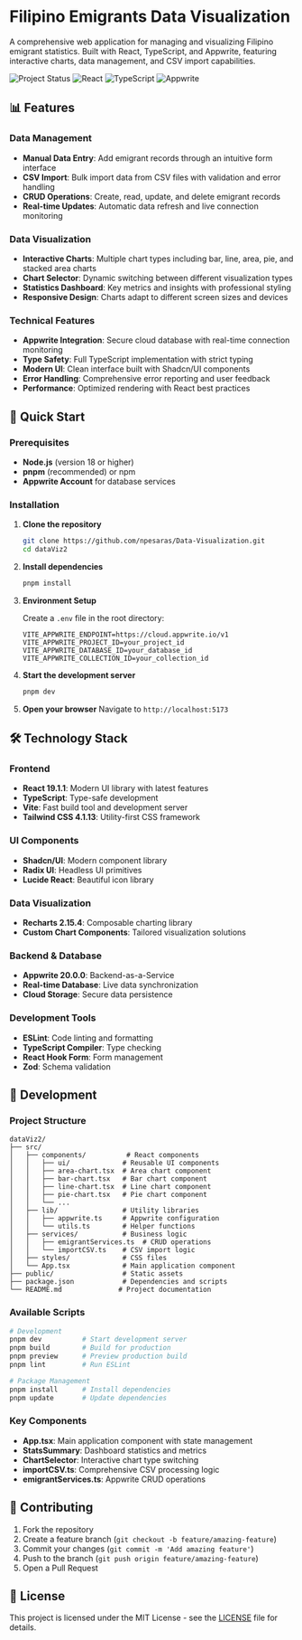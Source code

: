 # Filipino Emigrants Data Visualization

A comprehensive web application for managing and visualizing Filipino emigrant statistics. Built with React, TypeScript, and Appwrite, featuring interactive charts, data management, and CSV import capabilities.

![Project Status](https://img.shields.io/badge/status-active-brightgreen)
![React](https://img.shields.io/badge/React-19.1.1-blue)
![TypeScript](https://img.shields.io/badge/TypeScript-latest-blue)
![Appwrite](https://img.shields.io/badge/Appwrite-20.0.0-red)

## 📊 Features

### Data Management
- **Manual Data Entry**: Add emigrant records through an intuitive form interface
- **CSV Import**: Bulk import data from CSV files with validation and error handling
- **CRUD Operations**: Create, read, update, and delete emigrant records
- **Real-time Updates**: Automatic data refresh and live connection monitoring

### Data Visualization
- **Interactive Charts**: Multiple chart types including bar, line, area, pie, and stacked area charts
- **Chart Selector**: Dynamic switching between different visualization types
- **Statistics Dashboard**: Key metrics and insights with professional styling
- **Responsive Design**: Charts adapt to different screen sizes and devices

### Technical Features
- **Appwrite Integration**: Secure cloud database with real-time connection monitoring
- **Type Safety**: Full TypeScript implementation with strict typing
- **Modern UI**: Clean interface built with Shadcn/UI components
- **Error Handling**: Comprehensive error reporting and user feedback
- **Performance**: Optimized rendering with React best practices

## 🚀 Quick Start

### Prerequisites

- **Node.js** (version 18 or higher)
- **pnpm** (recommended) or npm
- **Appwrite Account** for database services

### Installation

1. **Clone the repository**
   ```bash
   git clone https://github.com/npesaras/Data-Visualization.git
   cd dataViz2
   ```

2. **Install dependencies**
   ```bash
   pnpm install
   ```

3. **Environment Setup**
   
   Create a `.env` file in the root directory:
   ```env
   VITE_APPWRITE_ENDPOINT=https://cloud.appwrite.io/v1
   VITE_APPWRITE_PROJECT_ID=your_project_id
   VITE_APPWRITE_DATABASE_ID=your_database_id
   VITE_APPWRITE_COLLECTION_ID=your_collection_id
   ```

4. **Start the development server**
   ```bash
   pnpm dev
   ```

5. **Open your browser**
   Navigate to `http://localhost:5173`

## 🛠️ Technology Stack

### Frontend
- **React 19.1.1**: Modern UI library with latest features
- **TypeScript**: Type-safe development
- **Vite**: Fast build tool and development server
- **Tailwind CSS 4.1.13**: Utility-first CSS framework

### UI Components
- **Shadcn/UI**: Modern component library
- **Radix UI**: Headless UI primitives
- **Lucide React**: Beautiful icon library

### Data Visualization
- **Recharts 2.15.4**: Composable charting library
- **Custom Chart Components**: Tailored visualization solutions

### Backend & Database
- **Appwrite 20.0.0**: Backend-as-a-Service
- **Real-time Database**: Live data synchronization
- **Cloud Storage**: Secure data persistence

### Development Tools
- **ESLint**: Code linting and formatting
- **TypeScript Compiler**: Type checking
- **React Hook Form**: Form management
- **Zod**: Schema validation

## 🔧 Development

### Project Structure

```
dataViz2/
├── src/
│   ├── components/          # React components
│   │   ├── ui/             # Reusable UI components
│   │   ├── area-chart.tsx  # Area chart component
│   │   ├── bar-chart.tsx   # Bar chart component
│   │   ├── line-chart.tsx  # Line chart component
│   │   ├── pie-chart.tsx   # Pie chart component
│   │   └── ...
│   ├── lib/                # Utility libraries
│   │   ├── appwrite.ts     # Appwrite configuration
│   │   └── utils.ts        # Helper functions
│   ├── services/           # Business logic
│   │   ├── emigrantServices.ts  # CRUD operations
│   │   └── importCSV.ts    # CSV import logic
│   ├── styles/             # CSS files
│   └── App.tsx             # Main application component
├── public/                 # Static assets
├── package.json            # Dependencies and scripts
└── README.md              # Project documentation
```

### Available Scripts

```bash
# Development
pnpm dev          # Start development server
pnpm build        # Build for production
pnpm preview      # Preview production build
pnpm lint         # Run ESLint

# Package Management
pnpm install      # Install dependencies
pnpm update       # Update dependencies
```

### Key Components

- **App.tsx**: Main application component with state management
- **StatsSummary**: Dashboard statistics and metrics
- **ChartSelector**: Interactive chart type switching
- **importCSV.ts**: Comprehensive CSV processing logic
- **emigrantServices.ts**: Appwrite CRUD operations

## 🤝 Contributing

1. Fork the repository
2. Create a feature branch (`git checkout -b feature/amazing-feature`)
3. Commit your changes (`git commit -m 'Add amazing feature'`)
4. Push to the branch (`git push origin feature/amazing-feature`)
5. Open a Pull Request

## 📝 License

This project is licensed under the MIT License - see the [LICENSE](LICENSE) file for details.
